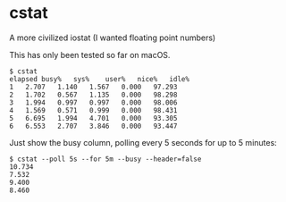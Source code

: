 # cstat

A more civilized iostat (I wanted floating point numbers)

This has only been tested so far on macOS.

```
$ cstat
elapsed	busy%	sys%	user%	nice%	idle%
1	2.707	1.140	1.567	0.000	97.293
2	1.702	0.567	1.135	0.000	98.298
3	1.994	0.997	0.997	0.000	98.006
4	1.569	0.571	0.999	0.000	98.431
5	6.695	1.994	4.701	0.000	93.305
6	6.553	2.707	3.846	0.000	93.447
```

Just show the busy column, polling every 5 seconds for up to 5 minutes:

```
$ cstat --poll 5s --for 5m --busy --header=false
10.734
7.532
9.400
8.460
```

